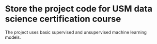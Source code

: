 # Store the project code for USM data science certification course

The project uses basic supervised and unsupervised machine learning models.

